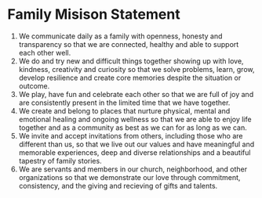 # Family Misison Statement

1. We communicate daily as a family with openness, honesty and transparency so that we are connected, healthy and able to support each other well.
2. We do and try new and difficult things together showing up with love, kindness, creativity and curiosity so that we solve problems, learn, grow, develop resilience and create core memories despite the situation or outcome.
3. We play, have fun and celebrate each other so that we are full of joy and are consistently present in the limited time that we have together.
4. We create and belong to places that nurture physical, mental and emotional healing and ongoing wellness so that we are able to enjoy life together and as a community as best as we can for as long as we can.
5. We invite and accept invitations from others, including those who are different than us, so that we live out our values and have meaningful and memorable experiences, deep and diverse relationships and a beautiful tapestry of family stories.
6. We are servants and members in our church, neighborhood, and other organizations so that we demonstrate our love through commitment, consistency, and the giving and recieving of gifts and talents.

